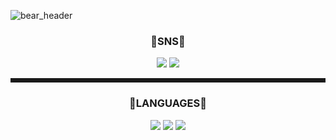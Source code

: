 ![bear_header](https://github.com/seohui242/seohui242/assets/117262212/d18c9457-263c-4fa9-bd94-4aa146f1f0e3)

<div align="center">
  <h3 align="center">🩵SNS🩵</h3>
  <a href="https://www.instagram.com/242_seohui/" target="_blank"><img src="https://img.shields.io/badge/Instagram-F55281?style=flat&logo=instagram&logoColor=white"/></a>
  <a href="https://www.notion.so/SEOHUI-s-NOTION-218a96ecae67499c89d8b0af67505ab7" target="_blank"><img src="https://img.shields.io/badge/Notion-555555?style=flat&logo=notion&logoColor=white"/></a>
</div>
<hr size="2" style="border-style: dotted;">
<div align="center">
  <h3 align="center">🩵LANGUAGES🩵</h3>
  <a href="" target="_blank"><img src="https://img.shields.io/badge/C-A8B9CC?style=flat&logo=c&logoColor=white"/></a>
  <a href="" target="_blank"><img src="https://img.shields.io/badge/C++-00599C?style=flat&logo=cplusplus&logoColor=white"/></a>
  <a href="" target="_blank"><img src="https://img.shields.io/badge/JavaScript-F7DF1E?style=flat&logo=javascript&logoColor=black"/></a>
</div>

<!--
**seohui242/seohui242** is a ✨ _special_ ✨ repository because its `README.md` (this file) appears on your GitHub profile.

Here are some ideas to get you started:

- 🔭 I’m currently working on ...
- 🌱 I’m currently learning ...
- 👯 I’m looking to collaborate on ...
- 🤔 I’m looking for help with ...
- 💬 Ask me about ...
- 📫 How to reach me: ...
- 😄 Pronouns: ...
- ⚡ Fun fact: ...
-->
